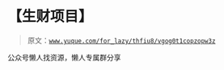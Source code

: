 # 【生财项目】

> 原文：[`www.yuque.com/for_lazy/thfiu8/vgog0t1copzopw3z`](https://www.yuque.com/for_lazy/thfiu8/vgog0t1copzopw3z)



公众号懒人找资源，懒人专属群分享
